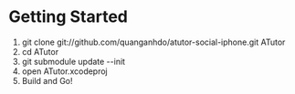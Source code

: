 Getting Started
===============
1. git clone git://github.com/quanganhdo/atutor-social-iphone.git ATutor
2. cd ATutor
3. git submodule update --init
4. open ATutor.xcodeproj
5. Build and Go!